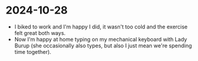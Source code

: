 # 2024-10-28
* I biked to work and I'm happy I did, it wasn't too cold and the exercise felt great both ways.
* Now I'm happy at home typing on my mechanical keyboard with Lady Burup (she occasionally also types, but also I just mean we're spending time together). 
